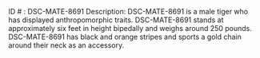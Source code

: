 ID # : DSC-MATE-8691
Description: DSC-MATE-8691 is a male tiger who has displayed anthropomorphic traits. DSC-MATE-8691 stands at approximately six feet in height bipedally and weighs around 250 pounds. DSC-MATE-8691 has black and orange stripes and sports a gold chain around their neck as an accessory.